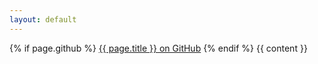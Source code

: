 ```yaml
---
layout: default
---
```

{% if page.github %}
[{{ page.title }} on GitHub]({{page.github}})
{% endif %}
{{ content }}

